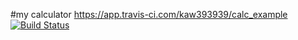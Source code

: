 #my calculator
https://app.travis-ci.com/kaw393939/calc_example
[![Build Status](https://app.travis-ci.com/moizamanzoor/calcexample.svg?branch=main)](https://app.travis-ci.com/moizamanzoor/calcexample)